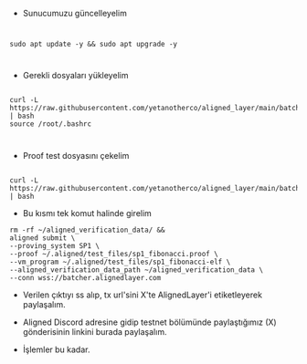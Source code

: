 - Sunucumuzu güncelleyelim


#

```console
sudo apt update -y && sudo apt upgrade -y

```
#

- Gerekli dosyaları yükleyelim

```console

curl -L https://raw.githubusercontent.com/yetanotherco/aligned_layer/main/batcher/aligned/install_aligned.sh | bash
source /root/.bashrc

```
#

- Proof test dosyasını çekelim

```console

curl -L https://raw.githubusercontent.com/yetanotherco/aligned_layer/main/batcher/aligned/get_proof_test_files.sh | bash
```

- Bu kısmı tek komut halinde girelim

```console
rm -rf ~/aligned_verification_data/ &&
aligned submit \
--proving_system SP1 \
--proof ~/.aligned/test_files/sp1_fibonacci.proof \
--vm_program ~/.aligned/test_files/sp1_fibonacci-elf \
--aligned_verification_data_path ~/aligned_verification_data \
--conn wss://batcher.alignedlayer.com
```

- Verilen çıktıyı ss alıp, tx url'sini X'te AlignedLayer'i etiketleyerek paylaşalım.
  
- Aligned Discord adresine gidip testnet bölümünde paylaştığımız (X) gönderisinin linkini burada paylaşalım. 

- İşlemler bu kadar.

